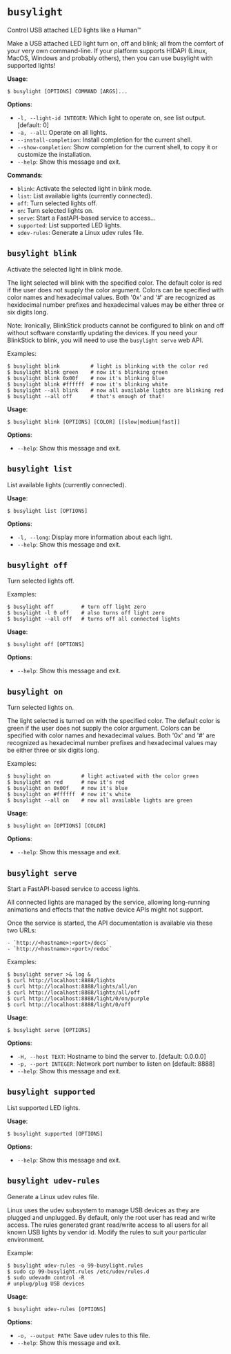 # `busylight`

Control USB attached LED lights like a Human™

Make a USB attached LED light turn on, off and blink; all from the
comfort of your very own command-line. If your platform supports
HIDAPI (Linux, MacOS, Windows and probably others), then you can use
busylight with supported lights!

**Usage**:

```console
$ busylight [OPTIONS] COMMAND [ARGS]...
```

**Options**:

* `-l, --light-id INTEGER`: Which light to operate on, see list output.  [default: 0]
* `-a, --all`: Operate on all lights.
* `--install-completion`: Install completion for the current shell.
* `--show-completion`: Show completion for the current shell, to copy it or customize the installation.
* `--help`: Show this message and exit.

**Commands**:

* `blink`: Activate the selected light in blink mode.
* `list`: List available lights (currently connected).
* `off`: Turn selected lights off.
* `on`: Turn selected lights on.
* `serve`: Start a FastAPI-based service to access...
* `supported`: List supported LED lights.
* `udev-rules`: Generate a Linux udev rules file.

## `busylight blink`

Activate the selected light in blink mode.

The light selected will blink with the specified color. The default
color is red if the user does not supply the color argument. Colors
can be specified with color names and hexadecimal values. Both '0x'
and '#' are recognized as hexidecimal number prefixes and
hexadecimal values may be either three or six digits long.

Note: Ironically, BlinkStick products cannot be configured to blink
      on and off without software constantly updating the
      devices. If you need your BlinkStick to blink, you will need
      to use the `busylight serve` web API.

Examples:


```
$ busylight blink          # light is blinking with the color red
$ busylight blink green    # now it's blinking green
$ busylight blink 0x00f    # now it's blinking blue
$ busylight blink #ffffff  # now it's blinking white
$ busylight --all blink    # now all available lights are blinking red
$ busylight --all off      # that's enough of that!
```

**Usage**:

```console
$ busylight blink [OPTIONS] [COLOR] [[slow|medium|fast]]
```

**Options**:

* `--help`: Show this message and exit.

## `busylight list`

List available lights (currently connected).
    

**Usage**:

```console
$ busylight list [OPTIONS]
```

**Options**:

* `-l, --long`: Display more information about each light.
* `--help`: Show this message and exit.

## `busylight off`

Turn selected lights off.

Examples:


```
$ busylight off         # turn off light zero
$ busylight -l 0 off    # also turns off light zero
$ busylight --all off   # turns off all connected lights
```

**Usage**:

```console
$ busylight off [OPTIONS]
```

**Options**:

* `--help`: Show this message and exit.

## `busylight on`

Turn selected lights on.

The light selected is turned on with the specified color. The
default color is green if the user does not supply the color
argument. Colors can be specified with color names and hexadecimal
values. Both '0x' and '#' are recognized as hexadecimal number
prefixes and hexadecimal values may be either three or six digits
long.

Examples:


```
$ busylight on          # light activated with the color green
$ busylight on red      # now it's red
$ busylight on 0x00f    # now it's blue
$ busylight on #ffffff  # now it's white
$ busylight --all on    # now all available lights are green
```

**Usage**:

```console
$ busylight on [OPTIONS] [COLOR]
```

**Options**:

* `--help`: Show this message and exit.

## `busylight serve`

Start a FastAPI-based service to access lights.

All connected lights are managed by the service, allowing
long-running animations and effects that the native device APIs
might not support.

Once the service is started, the API documentation is available
via these two URLs:


```
- `http://<hostname>:<port>/docs`
- `http://<hostname>:<port>/redoc`
```

Examples:


```
$ busylight server >& log &
$ curl http://localhost:8888/lights
$ curl http://localhost:8888/lights/all/on
$ curl http://localhost:8888/lights/all/off
$ curl http://localhost:8888/light/0/on/purple
$ curl http://localhost:8888/light/0/off
```

**Usage**:

```console
$ busylight serve [OPTIONS]
```

**Options**:

* `-H, --host TEXT`: Hostname to bind the server to.  [default: 0.0.0.0]
* `-p, --port INTEGER`: Network port number to listen on  [default: 8888]
* `--help`: Show this message and exit.

## `busylight supported`

List supported LED lights.
    

**Usage**:

```console
$ busylight supported [OPTIONS]
```

**Options**:

* `--help`: Show this message and exit.

## `busylight udev-rules`

Generate a Linux udev rules file.

Linux uses the udev subsystem to manage USB devices as they are
plugged and unplugged. By default, only the root user has read and
write access. The rules generated grant read/write access to all users
for all known USB lights by vendor id. Modify the rules to suit your
particular environment.

Example:


```
$ busylight udev-rules -o 99-busylight.rules
$ sudo cp 99-busylight.rules /etc/udev/rules.d
$ sudo udevadm control -R
# unplug/plug USB devices
```

**Usage**:

```console
$ busylight udev-rules [OPTIONS]
```

**Options**:

* `-o, --output PATH`: Save udev rules to this file.
* `--help`: Show this message and exit.
